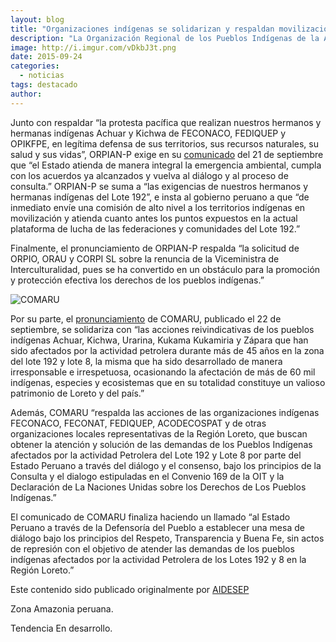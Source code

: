 ```yaml
---
layout: blog
title: "Organizaciones indígenas se solidarizan y respaldan movilizaciones Achuar y Kichwa con relación al Lote 192"
description: "La Organización Regional de los Pueblos Indígenas de la Amazonía Norte del Perú (ORPIAN-P) y el Consejo Machiguenga del Río Urubamba (COMARU) manifiestan en sendos comunicados su solidaridad y respaldo a las movilizaciones de los pueblos Achuar y Kichwa en torno al Lote 192."
image: http://i.imgur.com/vDkbJ3t.png
date: 2015-09-24
categories:
  - noticias
tags: destacado
author:
---
```


Junto con respaldar “la protesta pacífica que realizan nuestros hermanos y hermanas indígenas Achuar y Kichwa de FECONACO, FEDIQUEP y OPIKFPE, en legítima defensa de sus territorios, sus recursos naturales, su salud y sus vidas”, ORPIAN-P exige en su [comunicado](http://www.aidesep.org.pe/orpian-p-respaldamos-la-protesta-que-realiza-nuestros-hermanos-indigenas-achuar-y-kichwa/) del 21 de septiembre que “el Estado atienda de manera integral la emergencia ambiental, cumpla con los acuerdos ya alcanzados y vuelva al diálogo y al proceso de consulta.” ORPIAN-P se suma a “las exigencias de nuestros hermanos y hermanas indígenas del Lote 192”, e insta al gobierno peruano a que “de inmediato envíe una comisión de alto nivel a los territorios indígenas en movilización y atienda cuanto antes los puntos expuestos en la actual plataforma de lucha de las federaciones y comunidades del Lote 192.”

Finalmente, el pronunciamiento de ORPIAN-P respalda “la solicitud de ORPIO, ORAU y CORPI SL sobre la renuncia de la Viceministra de Interculturalidad, pues se ha convertido en un obstáculo para la promoción y protección efectiva los derechos de los pueblos indígenas.”

<div class="pull-left">
  <div class="img-content">
    <img alt="COMARU" class="img-responsive" src="http://i.imgur.com/Mq9cwSR.png">
  </div>
</div>

Por su parte, el [pronunciamiento](http://www.aidesep.org.pe/pueblos-indigenas-del-rio-urubamba-comaru-se-solidarizan-con-sus-hermanos-del-lote-192/) de COMARU, publicado el 22 de septiembre, se solidariza con “las acciones reivindicativas de los pueblos indígenas Achuar, Kichwa, Urarina, Kukama Kukamiria y Zápara que han sido afectados por la actividad petrolera durante más de 45 años en la zona del lote 192 y lote 8, la misma que ha sido desarrollado de manera irresponsable e irrespetuosa, ocasionando la afectación de más de 60 mil indígenas, especies y ecosistemas que en su totalidad constituye un valioso patrimonio de Loreto y del país.”

Además, COMARU “respalda las acciones de las organizaciones indígenas FECONACO, FECONAT, FEDIQUEP, ACODECOSPAT y de otras organizaciones locales representativas de la Región Loreto, que buscan obtener la atención y solución de las demandas de los Pueblos Indígenas afectados por la actividad Petrolera del Lote 192 y Lote 8 por parte del Estado Peruano a través del diálogo y el consenso, bajo los principios de la Consulta y el dialogo estipuladas en el Convenio 169 de la OIT y la Declaración de La Naciones Unidas sobre los Derechos de Los Pueblos Indígenas.”

El comunicado de COMARU finaliza haciendo un llamado “al Estado Peruano a través de la Defensoría del Pueblo a establecer una mesa de diálogo bajo los principios del Respeto, Transparencia y Buena Fe, sin actos de represión con el objetivo de atender las demandas de los pueblos indígenas afectados por la actividad Petrolera de los Lotes 192 y 8 en la Región Loreto.”


Este contenido sido publicado originalmente por [AIDESEP](http://www.aidesep.org.pe/category/noticias/page/2/)

<span class="label label-default">Zona</span> Amazonia peruana.

<span class="label label-default">Tendencia</span> En desarrollo.

